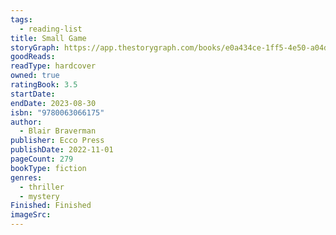 ```yaml
---
tags:
  - reading-list
title: Small Game
storyGraph: https://app.thestorygraph.com/books/e0a434ce-1ff5-4e50-a04d-cca9938cf67b
goodReads:
readType: hardcover
owned: true
ratingBook: 3.5
startDate:
endDate: 2023-08-30
isbn: "9780063066175"
author:
  - Blair Braverman
publisher: Ecco Press
publishDate: 2022-11-01
pageCount: 279
bookType: fiction
genres:
  - thriller
  - mystery
Finished: Finished
imageSrc:
---
```

